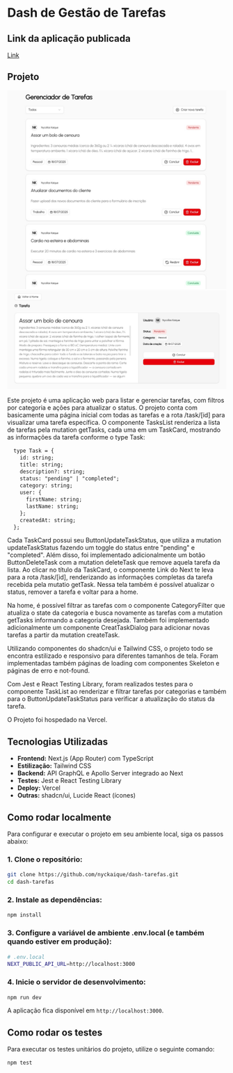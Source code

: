 # Dash de Gestão de Tarefas

## Link da aplicação publicada

[Link](https://dash-tarefas.vercel.app/)

## Projeto

![Screenshot da Home](./public/screenshot-01.jpg)
![Screenshot da Task](./public/screenshot-02.jpg)

Este projeto é uma aplicação web para listar e gerenciar tarefas, com filtros por categoria e ações para atualizar o status. O projeto conta com basicamente uma página inicial com todas as tarefas e a rota /task/[id] para visualizar uma tarefa específica. O componente TasksList renderiza a lista de tarefas pela mutation getTasks, cada uma em um TaskCard, mostrando as informações da tarefa conforme o type Task:

```
  type Task = {
    id: string;
    title: string;
    description?: string;
    status: "pending" | "completed";
    category: string;
    user: {
      firstName: string;
      lastName: string;
    };
    createdAt: string;
  };
```

Cada TaskCard possui seu ButtonUpdateTaskStatus, que utiliza a mutation updateTaskStatus fazendo um toggle do status entre "pending" e "completed". Além disso, foi implementado adicionalmente um botão ButtonDeleteTask com a mutation deleteTask que remove aquela tarefa da lista. Ao clicar no título da TaskCard, o componente Link do Next te leva para a rota /task/[id], renderizando as informações completas da tarefa recebida pela mutatio getTask. Nessa tela também é possível atualizar o status, remover a tarefa e voltar para a home.

Na home, é possível filtrar as tarefas com o componente CategoryFilter que atualiza o state da categoria e busca novamente as tarefas com a mutation getTasks informando a categoria desejada. Também foi implementado adicionalmente um componente CreatTaskDialog para adicionar novas tarefas a partir da mutation createTask.

Utilizando componentes do shadcn/ui e Tailwind CSS, o projeto todo se encontra estilizado e responsivo para diferentes tamanhos de tela. Foram implementadas também páginas de loading com componentes Skeleton e páginas de erro e not-found.

Com Jest e React Testing Library, foram realizados testes para o componente TaskList ao renderizar e filtrar tarefas por categorias e também para o ButtonUpdateTaskStatus para verificar a atualização do status da tarefa.

O Projeto foi hospedado na Vercel.

## Tecnologias Utilizadas

- **Frontend:** Next.js (App Router) com TypeScript
- **Estilização:** Tailwind CSS
- **Backend:** API GraphQL e Apollo Server integrado ao Next
- **Testes:** Jest e React Testing Library
- **Deploy:** Vercel
- **Outras:** shadcn/ui, Lucide React (ícones)

## Como rodar localmente

Para configurar e executar o projeto em seu ambiente local, siga os passos abaixo:

### 1. Clone o repositório:

```bash
git clone https://github.com/nyckaique/dash-tarefas.git
cd dash-tarefas
```

### 2. Instale as dependências:

```bash
npm install
```

### 3. Configure a variável de ambiente .env.local (e também quando estiver em produção):

```bash
# .env.local
NEXT_PUBLIC_API_URL=http://localhost:3000
```

### 4. Inicie o servidor de desenvolvimento:

```bash
npm run dev
```

A aplicação fica disponível em `http://localhost:3000`.

## Como rodar os testes

Para executar os testes unitários do projeto, utilize o seguinte comando:

```bash
npm test
```
